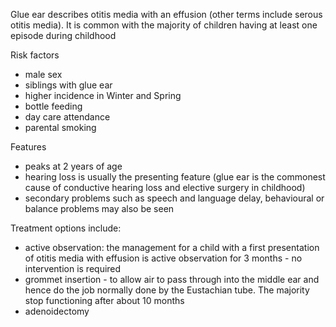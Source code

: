 Glue ear describes otitis media with an effusion (other terms include serous otitis media). It is common with the majority of children having at least one episode during childhood  
  
Risk factors  
* male sex
* siblings with glue ear
* higher incidence in Winter and Spring
* bottle feeding
* day care attendance
* parental smoking

  
Features  
* peaks at 2 years of age
* hearing loss is usually the presenting feature (glue ear is the commonest cause of conductive hearing loss and elective surgery in childhood)
* secondary problems such as speech and language delay, behavioural or balance problems may also be seen

  
Treatment options include:  
* active observation: the management for a child with a first presentation of otitis media with effusion is active observation for 3 months \- no intervention is required
* grommet insertion \- to allow air to pass through into the middle ear and hence do the job normally done by the Eustachian tube. The majority stop functioning after about 10 months
* adenoidectomy
